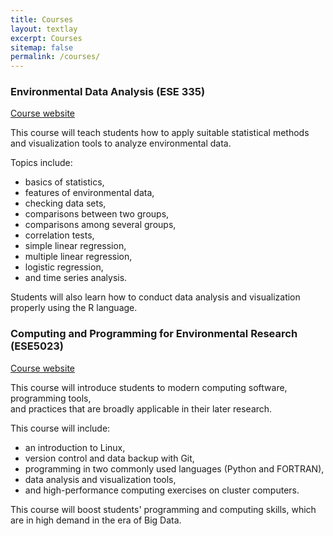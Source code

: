 ```yaml
---
title: Courses
layout: textlay
excerpt: Courses
sitemap: false
permalink: /courses/
---
```


### Environmental Data Analysis (ESE 335)

[Course website](https://zhu-group.github.io/ese335) 

This course will teach students how to apply suitable statistical methods and visualization tools to analyze environmental data. 
  
Topics include:  
  * basics of statistics,   
  * features of environmental data,   
  * checking data sets,   
  * comparisons between two groups,   
  * comparisons among several groups,   
  * correlation tests,   
  * simple linear regression,   
  * multiple linear regression,   
  * logistic regression,   
  * and time series analysis.   
  
Students will also learn how to conduct data analysis and visualization properly using the R language.   


### Computing and Programming for Environmental Research (ESE5023)

[Course website](https://zhu-group.github.io/ese5023)  

This course will introduce students to modern computing software, programming tools,   
and practices that are broadly applicable in their later research.   

This course will include:  
  * an introduction to Linux,   
  * version control and data backup with Git,   
  * programming in two commonly used languages (Python and FORTRAN),   
  * data analysis and visualization tools,   
  * and high-performance computing exercises on cluster computers.   

This course will boost students' programming and computing skills, which are in high demand in the era of Big Data.
  